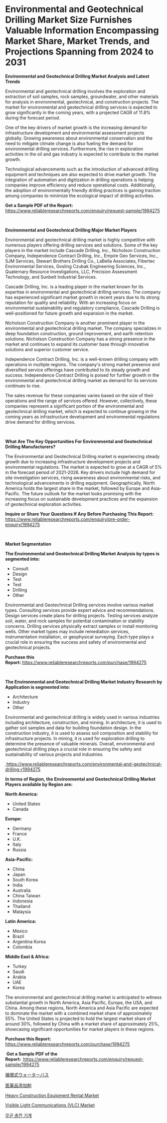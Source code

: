 <p><h1>Environmental and Geotechnical Drilling Market Size Furnishes Valuable Information Encompassing Market Share, Market Trends, and Projections Spanning from 2024 to 2031</h1></p><p><strong>Environmental and Geotechnical Drilling Market Analysis and Latest Trends</strong></p>
<p><p>Environmental and geotechnical drilling involves the exploration and extraction of soil samples, rock samples, groundwater, and other materials for analysis in environmental, geotechnical, and construction projects. The market for environmental and geotechnical drilling services is expected to grow significantly in the coming years, with a projected CAGR of 11.8% during the forecast period.</p><p>One of the key drivers of market growth is the increasing demand for infrastructure development and environmental assessment projects globally. Growing awareness about environmental conservation and the need to mitigate climate change is also fueling the demand for environmental drilling services. Furthermore, the rise in exploration activities in the oil and gas industry is expected to contribute to the market growth.</p><p>Technological advancements such as the introduction of advanced drilling equipment and techniques are also expected to drive market growth. The integration of automation and digitization in drilling operations is helping companies improve efficiency and reduce operational costs. Additionally, the adoption of environmentally friendly drilling practices is gaining traction among companies to minimize the ecological impact of drilling activities.</p></p>
<p><strong>Get a Sample PDF of the Report:&nbsp;</strong> <a href="https://www.reliableresearchreports.com/enquiry/request-sample/1994275">https://www.reliableresearchreports.com/enquiry/request-sample/1994275</a></p>
<p>&nbsp;</p>
<p><strong>Environmental and Geotechnical Drilling Major Market Players</strong></p>
<p><p>Environmental and geotechnical drilling market is highly competitive with numerous players offering drilling services and solutions. Some of the key players in the market include Cascade Drilling, Inc., Nicholson Construction Company, Independence Contract Drilling, Inc., Empire Geo Services, Inc., SJM Services, Stewart Brothers Drilling Co., LaBella Associates, Fibertec Environmental Services, Gosling Czubak Engineering Sciences, Inc., Quaternary Resource Investigations, LLC, Precision Assessment Technology, and Sunbelt Industrial Services.</p><p>Cascade Drilling, Inc. is a leading player in the market known for its expertise in environmental and geotechnical drilling services. The company has experienced significant market growth in recent years due to its strong reputation for quality and reliability. With an increasing focus on environmental sustainability and regulatory compliance, Cascade Drilling is well-positioned for future growth and expansion in the market.</p><p>Nicholson Construction Company is another prominent player in the environmental and geotechnical drilling market. The company specializes in deep foundation construction, ground improvement, and earth retention solutions. Nicholson Construction Company has a strong presence in the market and continues to expand its customer base through innovative solutions and superior customer service.</p><p>Independence Contract Drilling, Inc. is a well-known drilling company with operations in multiple regions. The company's strong market presence and diversified service offerings have contributed to its steady growth and success. Independence Contract Drilling is poised for further growth in the environmental and geotechnical drilling market as demand for its services continues to rise.</p><p>The sales revenue for these companies varies based on the size of their operations and the range of services offered. However, collectively, these companies represent a significant portion of the environmental and geotechnical drilling market, which is expected to continue growing in the coming years as infrastructure development and environmental regulations drive demand for drilling services.</p></p>
<p>&nbsp;</p>
<p><strong>What Are The Key Opportunities For Environmental and Geotechnical Drilling Manufacturers?</strong></p>
<p><p>The Environmental and Geotechnical Drilling market is experiencing steady growth due to increasing infrastructure development projects and environmental regulations. The market is expected to grow at a CAGR of 5% in the forecast period of 2021-2026. Key drivers include high demand for site investigation services, rising awareness about environmental risks, and technological advancements in drilling equipment. Geographically, North America holds the largest share in the market, followed by Europe and Asia-Pacific. The future outlook for the market looks promising with the increasing focus on sustainable development practices and the expansion of geotechnical exploration activities.</p></p>
<p><strong>Inquire or Share Your Questions If Any Before Purchasing This Report:</strong> <a href="https://www.reliableresearchreports.com/enquiry/pre-order-enquiry/1994275">https://www.reliableresearchreports.com/enquiry/pre-order-enquiry/1994275</a></p>
<p>&nbsp;</p>
<p><strong>Market Segmentation</strong></p>
<p><strong>The Environmental and Geotechnical Drilling Market Analysis by types is segmented into:</strong></p>
<p><ul><li>Consult</li><li>Design</li><li>Test</li><li>Test</li><li>Drilling</li><li>Other</li></ul></p>
<p><p>Environmental and Geotechnical Drilling services involve various market types. Consulting services provide expert advice and recommendations. Design services create plans for drilling projects. Testing services analyze soil, water, and rock samples for potential contamination or stability concerns. Drilling services physically extract samples or install monitoring wells. Other market types may include remediation services, instrumentation installation, or geophysical surveying. Each type plays a crucial role in ensuring the success and safety of environmental and geotechnical projects.</p></p>
<p><strong>Purchase this Report:&nbsp;</strong><a href="https://www.reliableresearchreports.com/purchase/1994275">https://www.reliableresearchreports.com/purchase/1994275</a></p>
<p>&nbsp;</p>
<p><strong>The Environmental and Geotechnical Drilling Market Industry Research by Application is segmented into:</strong></p>
<p><ul><li>Architecture</li><li>Industry</li><li>Other</li></ul></p>
<p><p>Environmental and geotechnical drilling is widely used in various industries including architecture, construction, and mining. In architecture, it is used to gather soil samples and data for building foundation design. In the construction industry, it is used to assess soil composition and stability for infrastructure projects. In mining, it is used for exploration drilling to determine the presence of valuable minerals. Overall, environmental and geotechnical drilling plays a crucial role in ensuring the safety and sustainability of various projects and industries.</p></p>
<p><a href="https://www.reliableresearchreports.com/environmental-and-geotechnical-drilling-r1994275">&nbsp;https://www.reliableresearchreports.com/environmental-and-geotechnical-drilling-r1994275</a></p>
<p><strong>In terms of Region, the Environmental and Geotechnical Drilling Market Players available by Region are:</strong></p>
<p>
    <p> <strong> North America: </strong>
        <ul>
            <li>United States</li>
            <li>Canada</li>
        </ul>
        </p> 
    <p> <strong> Europe: </strong>
        <ul>
            <li>Germany</li>
            <li>France</li>
            <li>U.K.</li>
            <li>Italy</li>
            <li>Russia</li>
        </ul>
        </p> 
    <p> <strong> Asia-Pacific: </strong>
        <ul>
            <li>China</li>
            <li>Japan</li>
            <li>South Korea</li>
            <li>India</li>
            <li>Australia</li>
            <li>China Taiwan</li>
            <li>Indonesia</li>
            <li>Thailand</li>
            <li>Malaysia</li>
        </ul>
        </p> 
    <p> <strong> Latin America: </strong>
        <ul>
            <li>Mexico</li>
            <li>Brazil</li>
            <li>Argentina Korea</li>
            <li>Colombia</li>
        </ul>
        </p> 
    <p> <strong> Middle East & Africa: </strong>
        <ul>
            <li>Turkey</li>
            <li>Saudi</li>
            <li>Arabia</li>
            <li>UAE</li>
            <li>Korea</li>
        </ul>
    </p>
    </p>
<p><p>The environmental and geotechnical drilling market is anticipated to witness substantial growth in North America, Asia Pacific, Europe, the USA, and China. Among these regions, North America and Asia Pacific are expected to dominate the market with a combined market share of approximately 55%. The United States is projected to hold the largest market share of around 30%, followed by China with a market share of approximately 25%, showcasing significant opportunities for market players in these regions.</p></p>
<p><strong>Purchase this Report: </strong><a href="https://www.reliableresearchreports.com/purchase/1994275">https://www.reliableresearchreports.com/purchase/1994275</a></p>
<p>&nbsp;<strong>Get a Sample PDF of the Report:&nbsp;&nbsp;</strong><a href="https://www.reliableresearchreports.com/enquiry/request-sample/1994275">https://www.reliableresearchreports.com/enquiry/request-sample/1994275</a></p>
<p><strong></strong></p>
<p><p><a href="https://github.com/ReganWisoky2023/Market-Research-Report-List-1/blob/main/892843430519.md">循環式ウォーターバス</a></p><p><a href="https://github.com/andrade7361/Market-Research-Report-List-1/blob/main/802927430524.md">医薬品添加剤</a></p><p><a href="https://github.com/shotows/Market-Research-Report-List-2/blob/main/heavy-construction-equipment-rental-market.md">Heavy Construction Equipment Rental Market</a></p><p><a href="https://www.linkedin.com/pulse/visible-light-communications-vlc-market-insight-trends-rajde?trackingId=K29GLCfgJNBm7s8n8c%2FCWQ%3D%3D">Visible Light Communications (VLC) Market</a></p><p><a href="https://github.com/Penelolack456456/Market-Research-Report-List-1/blob/main/929403259645.md">무균 충전 기계</a></p></p>